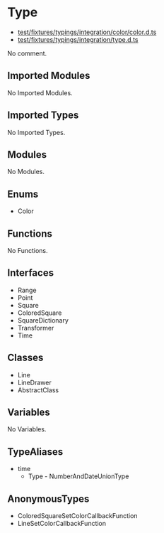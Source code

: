 # Type

* [test/fixtures/typings/integration/color/color.d.ts](/test/fixtures/typings/integration/color/color.d.ts#L1)
* [test/fixtures/typings/integration/type.d.ts](/test/fixtures/typings/integration/type.d.ts#L9)

No comment.

## Imported Modules

No Imported Modules.

## Imported Types

No Imported Types.

## Modules

No Modules.

## Enums

* Color

## Functions

No Functions.

## Interfaces

* Range
* Point
* Square
* ColoredSquare
* SquareDictionary
* Transformer
* Time

## Classes

* Line
* LineDrawer
* AbstractClass

## Variables

No Variables.

## TypeAliases

* time
  * Type - NumberAndDateUnionType

## AnonymousTypes

* ColoredSquareSetColorCallbackFunction
* LineSetColorCallbackFunction
